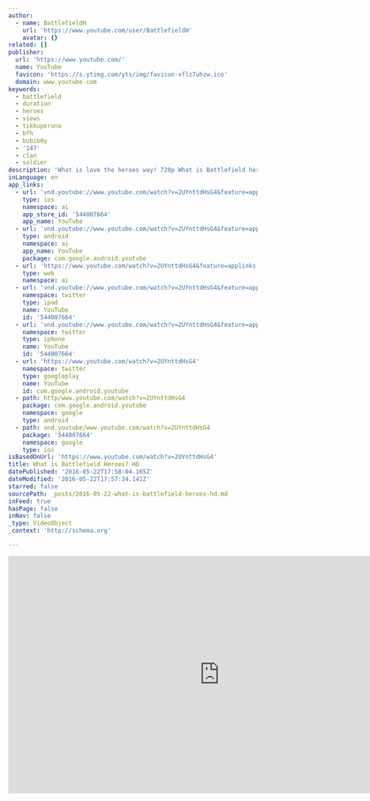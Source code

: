 ```yaml
---
author:
  - name: BattlefieldH
    url: 'https://www.youtube.com/user/BattlefieldH'
    avatar: {}
related: []
publisher:
  url: 'https://www.youtube.com/'
  name: YouTube
  favicon: 'https://s.ytimg.com/yts/img/favicon-vflz7uhzw.ico'
  domain: www.youtube.com
keywords:
  - battlefield
  - duration
  - heroes
  - views
  - tikkuperuna
  - bfh
  - bubib0y
  - '147'
  - clan
  - soldier
description: 'What is love the heroes way! 720p What is Battlefield heroes?'
inLanguage: en
app_links:
  - url: 'vnd.youtube://www.youtube.com/watch?v=2UYnttdHsG4&feature=applinks'
    type: ios
    namespace: ai
    app_store_id: '544007664'
    app_name: YouTube
  - url: 'vnd.youtube://www.youtube.com/watch?v=2UYnttdHsG4&feature=applinks'
    type: android
    namespace: ai
    app_name: YouTube
    package: com.google.android.youtube
  - url: 'https://www.youtube.com/watch?v=2UYnttdHsG4&feature=applinks'
    type: web
    namespace: ai
  - url: 'vnd.youtube://www.youtube.com/watch?v=2UYnttdHsG4&feature=applinks'
    namespace: twitter
    type: ipad
    name: YouTube
    id: '544007664'
  - url: 'vnd.youtube://www.youtube.com/watch?v=2UYnttdHsG4&feature=applinks'
    namespace: twitter
    type: iphone
    name: YouTube
    id: '544007664'
  - url: 'https://www.youtube.com/watch?v=2UYnttdHsG4'
    namespace: twitter
    type: googleplay
    name: YouTube
    id: com.google.android.youtube
  - path: http/www.youtube.com/watch?v=2UYnttdHsG4
    package: com.google.android.youtube
    namespace: google
    type: android
  - path: vnd.youtube/www.youtube.com/watch?v=2UYnttdHsG4
    package: '544007664'
    namespace: google
    type: ios
isBasedOnUrl: 'https://www.youtube.com/watch?v=2UYnttdHsG4'
title: What is Battlefield Heroes? HD
datePublished: '2016-05-22T17:58:04.165Z'
dateModified: '2016-05-22T17:57:34.141Z'
starred: false
sourcePath: _posts/2016-05-22-what-is-battlefield-heroes-hd.md
inFeed: true
hasPage: false
inNav: false
_type: VideoObject
_context: 'http://schema.org'

---
```

<iframe src="https://cdn.embedly.com/widgets/media.html?src=https%3A%2F%2Fwww.youtube.com%2Fembed%2F2UYnttdHsG4%3Ffeature%3Doembed&amp;url=http%3A%2F%2Fwww.youtube.com%2Fwatch%3Fv%3D2UYnttdHsG4&amp;image=https%3A%2F%2Fi.ytimg.com%2Fvi%2F2UYnttdHsG4%2Fhqdefault.jpg&amp;key=b7d04c9b404c499eba89ee7072e1c4f7&amp;type=text%2Fhtml&amp;schema=youtube" width="854" height="480" scrolling="no" frameborder="0" allowfullscreen="" style=""></iframe>